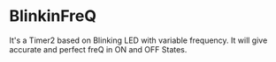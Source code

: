 # BlinkinFreQ
It's a Timer2 based on Blinking LED with variable frequency. It will give accurate and perfect freQ in ON and OFF States. 
